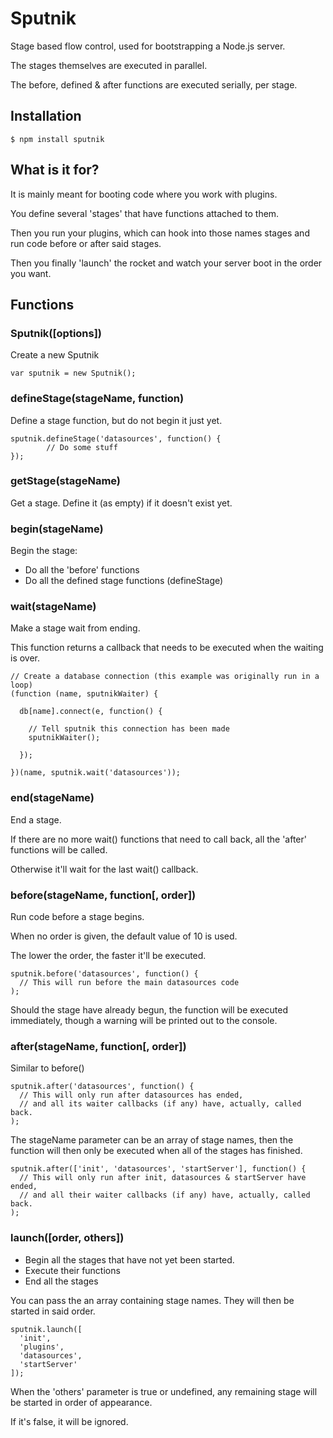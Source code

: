 # Sputnik

Stage based flow control, used for bootstrapping a Node.js server.

The stages themselves are executed in parallel.

The before, defined & after functions are executed serially, per stage.

## Installation

    $ npm install sputnik

## What is it for?

It is mainly meant for booting code where you work with plugins.

You define several 'stages' that have functions attached to them.

Then you run your plugins, which can hook into those names stages and run code
before or after said stages.

Then you finally 'launch' the rocket and watch your server boot in the order
you want.

## Functions

### Sputnik([options])

Create a new Sputnik

    var sputnik = new Sputnik();

### defineStage(stageName, function)

Define a stage function, but do not begin it just yet.

    sputnik.defineStage('datasources', function() {
			// Do some stuff
    });

### getStage(stageName)

Get a stage. Define it (as empty) if it doesn't exist yet.

### begin(stageName)

Begin the stage:

* Do all the 'before' functions
* Do all the defined stage functions (defineStage)

### wait(stageName)

Make a stage wait from ending.

This function returns a callback that needs to be executed when the waiting is over.

    // Create a database connection (this example was originally run in a loop)
    (function (name, sputnikWaiter) {
      
      db[name].connect(e, function() {
      
        // Tell sputnik this connection has been made
        sputnikWaiter();
        
      });
      
    })(name, sputnik.wait('datasources'));

### end(stageName)

End a stage.

If there are no more wait() functions that need to call back,
all the 'after' functions will be called.

Otherwise it'll wait for the last wait() callback.

### before(stageName, function[, order])

Run code before a stage begins.

When no order is given, the default value of 10 is used.

The lower the order, the faster it'll be executed.

    sputnik.before('datasources', function() {
      // This will run before the main datasources code
    );

Should the stage have already begun, the function will be executed immediately,
though a warning will be printed out to the console.

### after(stageName, function[, order])

Similar to before()

    sputnik.after('datasources', function() {
      // This will only run after datasources has ended,
      // and all its waiter callbacks (if any) have, actually, called back.
    );

The stageName parameter can be an array of stage names,
then the function will then only be executed when all of the stages has finished.

    sputnik.after(['init', 'datasources', 'startServer'], function() {
      // This will only run after init, datasources & startServer have ended,
      // and all their waiter callbacks (if any) have, actually, called back.
    );

### launch([order, others])

* Begin all the stages that have not yet been started.
* Execute their functions
* End all the stages

You can pass the an array containing stage names.
They will then be started in said order.

    sputnik.launch([
      'init',
      'plugins',
      'datasources',
      'startServer'
    ]);

When the 'others' parameter is true or undefined, any remaining stage will be
started in order of appearance.

If it's false, it will be ignored.